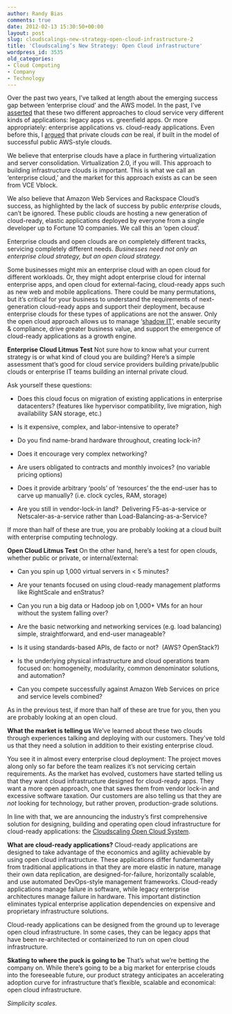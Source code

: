 ```yaml
---
author: Randy Bias
comments: true
date: 2012-02-13 15:30:50+00:00
layout: post
slug: cloudscalings-new-strategy-open-cloud-infrastructure-2
title: 'Cloudscaling’s New Strategy: Open Cloud infrastructure'
wordpress_id: 3535
old_categories:
- Cloud Computing
- Company
- Technology
---
```


Over the past two years, I’ve talked at length about the emerging success gap between ‘enterprise cloud’ and the AWS model. In the past, I’ve [asserted](http://www.slideshare.net/randybias/enterprise-cloud-myths) that these two different approaches to cloud service very different kinds of applications: legacy apps vs. greenfield apps. Or more appropriately: enterprise applications vs. cloud-ready applications. Even before this, I [argued](http://cloudscaling.com/blog/cloud-computing/debunking-the-no-such-thing-as-a-private-cloud-myth) that private clouds *can* be real, if built in the model of successful public AWS-style clouds.

We believe that enterprise clouds have a place in furthering virtualization and server consolidation. Virtualization 2.0, if you will. This approach to building infrastructure clouds is important. This is what we call an ‘enterprise cloud,’ and the market for this approach exists as can be seen from VCE Vblock.

We also believe that Amazon Web Services and Rackspace Cloud’s success, as highlighted by the lack of success by public *enterprise* clouds, can’t be ignored. These public clouds are hosting a new generation of cloud-ready, elastic applications deployed by everyone from a single developer up to Fortune 10 companies. We call this an ‘open cloud’.

Enterprise clouds and open clouds are on completely different tracks, servicing completely different needs. _Businesses need not only an enterprise cloud strategy, but an open cloud strategy._

Some businesses might mix an enterprise cloud with an open cloud for different workloads. Or, they might adopt enterprise cloud for internal enterprise apps, and open cloud for external-facing, cloud-ready apps such as new web and mobile applications. There could be many permutations, but it’s critical for your business to understand the requirements of next-generation cloud-ready apps and support their deployment, because enterprise clouds for these types of applications are not the answer. Only the open cloud approach allows us to manage ‘[shadow IT](http://en.wikipedia.org/wiki/Shadow_IT)’, enable security & compliance, drive greater business value, and support the emergence of cloud-ready applications as a growth engine.

**Enterprise Cloud Litmus Test**
Not sure how to know what your current strategy is or what kind of cloud you are building? Here’s a simple assessment that’s good for cloud service providers building private/public clouds or enterprise IT teams building an internal private cloud.

Ask yourself these questions:



	
  * Does this cloud focus on migration of existing applications in enterprise datacenters? (features like hypervisor compatibility, live migration, high availability SAN storage, etc.)

	
  * Is it expensive, complex, and labor-intensive to operate?

	
  * Do you find name-brand hardware throughout, creating lock-in?

	
  * Does it encourage very complex networking?

	
  * Are users obligated to contracts and monthly invoices? (no variable pricing options)

	
  * Does it provide arbitrary ‘pools’ of ‘resources’ the the end-user has to carve up manually? (i.e. clock cycles, RAM, storage)

	
  * Are you still in vendor-lock-in land?  Delivering F5-as-a-service or Netscaler-as-a-service rather than Load-Balancing-as-a-Service?


If more than half of these are true, you are probably looking at a cloud built with enterprise computing technology.

**Open Cloud Litmus Test**
On the other hand, here’s a test for open clouds, whether public or private, or internal/external:



	
  * Can you spin up 1,000 virtual servers in < 5 minutes?

	
  * Are your tenants focused on using cloud-ready management platforms like RightScale and enStratus?

	
  * Can you run a big data or Hadoop job on 1,000+ VMs for an hour without the system falling over?

	
  * Are the basic networking and networking services (e.g. load balancing) simple, straightforward, and end-user manageable?

	
  * Is it using standards-based APIs, de facto or not?  (AWS? OpenStack?)

	
  * Is the underlying physical infrastructure and cloud operations team focused on: homogeneity, modularity, common denominator solutions, and automation?

	
  * Can you compete successfully against Amazon Web Services on price and service levels combined?


As in the previous test, if more than half of these are true for you, then you are probably looking at an open cloud.

**What the market is telling us**
We’ve learned about these two clouds through experiences talking and deploying with our customers. They've told us that they need a solution in addition to their existing enterprise cloud.

You see it in almost every enterprise cloud deployment: The project moves along only so far before the team realizes it’s not servicing certain requirements. As the market has evolved, customers have started telling us that they want cloud infrastructure designed for cloud-ready apps. They want a more open approach, one that saves them from vendor lock-in and excessive software taxation. Our customers are also telling us that they are *not* looking for technology, but rather proven, production-grade solutions.

In line with that, we are announcing the industry’s first comprehensive solution for designing, building and operating open cloud infrastructure for cloud-ready applications: the [Cloudscaling Open Cloud System](http://www.cloudscaling.com/solution/).

**What are cloud-ready applications?**
Cloud-ready applications are designed to take advantage of the economics and agility achievable by using open cloud infrastructure. These applications differ fundamentally from traditional applications in that they are more elastic in nature, manage their own data replication, are designed-for-failure, horizontally scalable, and use automated DevOps-style management frameworks. Cloud-ready applications manage failure in software, while legacy enterprise architectures manage failure in hardware. This important distinction eliminates typical enterprise application dependencies on expensive and proprietary infrastructure solutions.

Cloud-ready applications can be designed from the ground up to leverage open cloud infrastructure. In some cases, they can be legacy apps that have been re-architected or containerized to run on open cloud infrastructure.

**Skating to where the puck is going to be**
That’s what we’re betting the company on. While there’s going to be a big market for enterprise clouds into the foreseeable future, our product strategy anticipates an accelerating adoption curve for infrastructure that’s flexible, scalable and economical: open cloud infrastructure.

_Simplicity scales._
